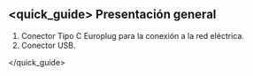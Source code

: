 ## <quick_guide> Presentación general


1. Conector Tipo C Europlug para la conexión a la red eléctrica.
2. Conector USB.

</quick_guide>
